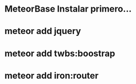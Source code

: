 # MeteorBase Instalar primero...
# meteor add jquery
# meteor add twbs:boostrap
# meteor add iron:router

